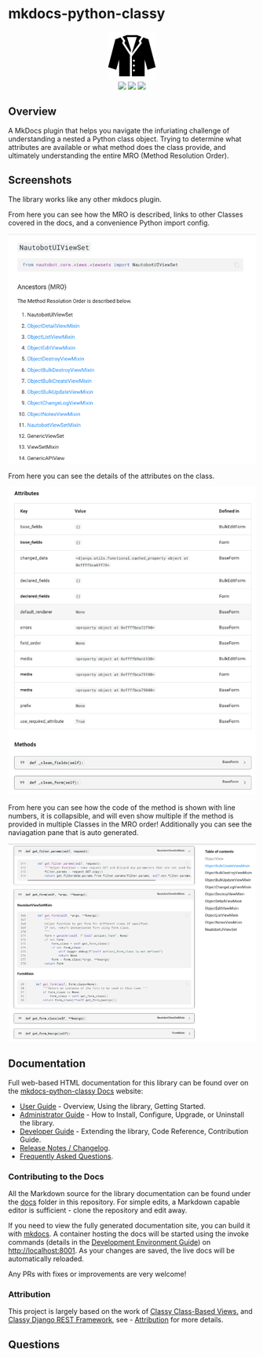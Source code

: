 # mkdocs-python-classy

<p align="center">

  <img src="docs/images/icon-mkdocs-python-classy.png" class="logo" height="100px">
  <br>
  <!-- <a href="https://github.com/networktocode/mkdocs-python-classy/actions"><img src="https://github.com/networktocode/mkdocs-python-classy/actions/workflows/ci.yml/badge.svg?branch=main"></a> -->
  <a href="/en/latest"><img src="https://readthedocs.org/projects/mkdocs-python-classy/badge/"></a>
  <a href="https://pypi.org/project/mkdocs-python-classy/"><img src="https://img.shields.io/pypi/v/mkdocs-python-classy"></a>
  <a href="https://pypi.org/project/mkdocs-python-classy/"><img src="https://img.shields.io/pypi/dm/mkdocs-python-classy"></a>
  <br>
  <!-- TODO: Replace: /en/latest with https://mkdocs-python-classy.readthedocs.io/en/latest -->
</p>

## Overview

A MkDocs plugin that helps you navigate the infuriating challenge of understanding a nested a Python class object. Trying to determine what attributes are available or what method does the class provide, and ultimately understanding the entire MRO (Method Resolution Order).

## Screenshots

The library works like any other mkdocs plugin.

From here you can see how the MRO is described, links to other Classes covered in the docs, and a convenience Python import config.

![MRO](docs/images/ui-view1.png)

From here you can see the details of the attributes on the class.

![Attributes](docs/images/ui-view2.png)

From here you can see how the code of the method is shown with line numbers, it is collapsible, and will even show multiple if the method is provided in multiple Classes in the MRO order! Additionally you can see the naviagation pane that is auto generated.

![Methods](docs/images/ui-view3.png)

## Documentation

Full web-based HTML documentation for this library can be found over on the [mkdocs-python-classy Docs](https://mkdocs-python-classy.readthedocs.io) website:

- [User Guide](/en/latest/user/lib_overview/) - Overview, Using the library, Getting Started.
- [Administrator Guide](/en/latest/admin/install/) - How to Install, Configure, Upgrade, or Uninstall the library.
- [Developer Guide](/en/latest/dev/contributing/) - Extending the library, Code Reference, Contribution Guide.
- [Release Notes / Changelog](/en/latest/admin/release_notes/).
- [Frequently Asked Questions](/en/latest/user/faq/).

### Contributing to the Docs

All the Markdown source for the library documentation can be found under the [docs](https://github.com/itdependsnetworks/mkdocs-python-classy/tree/develop/docs) folder in this repository. For simple edits, a Markdown capable editor is sufficient - clone the repository and edit away.

If you need to view the fully generated documentation site, you can build it with [mkdocs](https://www.mkdocs.org/). A container hosting the docs will be started using the invoke commands (details in the [Development Environment Guide](/en/latest/dev/dev_environment/#docker-development-environment)) on [http://localhost:8001](http://localhost:8001). As your changes are saved, the live docs will be automatically reloaded.

Any PRs with fixes or improvements are very welcome!

### Attribution

This project is largely based on the work of [Classy Class-Based Views.](https://ccbv.co.uk/) and [Classy Django REST Framework](https://www.cdrf.co/), see - [Attribution](/en/latest/dev/contributing/) for more details.

## Questions

<!-- For any questions or comments, please check the [FAQ](/en/latest/user/faq/) first. Feel free to also swing by the [Network to Code Slack](https://networktocode.slack.com/) (channel `#networktocode`), sign up [here](http://slack.networktocode.com/) if you don't have an account. -->
